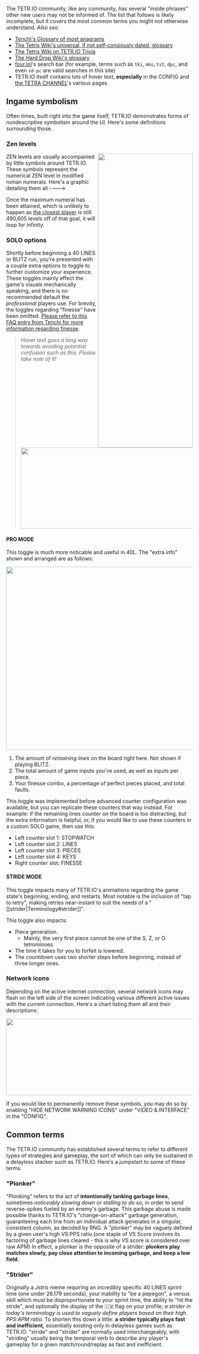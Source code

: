 The TETR.IO community, like any community, has several "inside phrases" other new users may not be informed of. The list that follows is likely incomplete, but it covers the most common terms you might not otherwise understand.
*Also see:*
* [Tenchi's Glossary of most anagrams](https://tetrio.team2xh.net/?t=faq#glossary)
* [The Tetris Wiki's universal, if not self-consiously dated, glossary](https://tetris.wiki/Glossary)
* [The Tetris Wiki on TETR.IO Trivia](https://tetris.wiki/TETR.IO#Trivia)
* [The Hard Drop Wiki's glossary](https://harddrop.com/wiki/Glossary)
* [four.lol](https://four.lol/)'s search bar (for example, terms such as `tki`, `mko`, `tst`, `dpc`, and even `sd-pc` are valid searches in this site)
* TETR.IO itself contains lots of hover text, **especially** in the CONFIG and [the TETRA CHANNEL](https://ch.tetr.io/)'s various pages

## Ingame symbolism
Often times, built right into the game itself, TETR.IO demonstrates forms of nondescriptive symbolism around the UI. Here's some definitions surrounding those.

### Zen levels
<img align="right" width="256" height="794" src="https://cdn.discordapp.com/attachments/673303546564968566/930368624286375956/unknown.png">
ZEN levels are usually accompanied by little symbols around TETR.IO. These symbols represent the numerical ZEN level in modified roman numerals. Here's a graphic detailing them all ---->

Once the maximum numeral has been attained, which is unlikely to happen as [the closest player](https://ch.tetr.io/u/blb) is still 490,605 levels off of that goal, it will loop for infinity.

### SOLO options
Shortly before beginning a 40 LINES or BLITZ run, you're presented with a couple extra options to toggle to further customize your experience. These toggles mainly effect the game's visuals mechanically speaking, and there is no recommended default the *professional* players use. For brevity, the toggles regarding "finesse" have been omitted. [Please refer to this FAQ entry from Tenchi for more information regarding finesse](https://tetrio.team2xh.net/?t=faq#finesse).

> *Hover text goes a long way towards avoiding potential confusion such as this. Please take note of it!*
> <img width="537" height="219" src="https://user-images.githubusercontent.com/64891705/154115276-f5ac31e9-a3f5-453d-b1d7-69661f00b103.gif">

#### PRO MODE
This toggle is much more noticable and useful in 40L. The "extra info" shown and arranged are as follows:

<img width="579" height="494" src="https://user-images.githubusercontent.com/64891705/154122591-76b13039-9cc4-4d8e-b9ce-84ae4d34ada1.png">

1. The amount of *remaining lines* on the board right here. Not shown if playing BLITZ.
2. The total amount of game inputs you've used, as well as inputs per piece.
3. Your finesse combo, a percentage of perfect pieces placed, and total faults.

This toggle was implemented before advanced counter configuration was available, but you can replicate these counters that way instead. For example: if the remaining lines counter on the board is too distracting, but the extra information is helpful, or, if you would like to use these counters in a custom SOLO game, then use this:

* Left counter slot 1: STOPWATCH
* Left counter slot 2: LINES
* Left counter slot 3: PIECES
* Left counter slot 4: KEYS
* Right counter slot: FINESSE

#### STRIDE MODE
This toggle impacts many of TETR.IO's animations regarding the game state's beginning, ending, and restarts. Most notable is the inclusion of "tap to retry", making retries near-instant to suit the needs of a "[[strider|Terminology#strider]]".

This toggle also impacts:
* Piece generation.
    * Mainly, the very first piece cannot be one of the S, Z, or O tetrominoes.
* The time it takes for you to forfeit is lowered.
* The countdown uses two shorter steps before beginning, instead of three longer ones.

### Network icons
Depending on the active internet connection, several network icons may flash on the left side of the screen indicating various different active issues with the current connection. Here's a chart listing them all and their descriptions:

<img width="610" height="207" src="https://cdn.discordapp.com/attachments/674421736162197515/903649798719176795/2021-10-09_02-48-21.png">

If you would like to permanently remove these symbols, you may do so by enabling "HIDE NETWORK WARNING ICONS" under "VIDEO & INTERFACE" in the "CONFIG".

## Common terms
The TETR.IO community has established several terms to refer to different types of strategies and gameplay, the sort of which can only be sustained in a delayless stacker such as TETR.IO. Here's a jumpstart to some of these terms. 

### "Plonker"
"Plonking" refers to the act of **intentionally tanking garbage lines**, sometimes *noticeably slowing down or stalling to do so*, in order to send reverse-spikes fueled by an enemy's garbage. This garbage abuse is made possible thanks to TETR.IO's "change-on-attack" garbage generation, guaranteeing each line from an individual attack generates in a singular, consistent column, as decided by RNG. A "plonker" may be vaguely defined by a given user's high VS:PPS ratio.(one staple of VS Score involves its factoring of garbage lines cleared - this is why VS score is considered over raw APM) In effect, a plonker is the opposite of a strider: **plonkers play matches slowly, pay close attention to incoming garbage, and keep a low field.**

### "Strider"
Originally a Jstris meme requiring an incredibly specific 40 LINES sprint time (one under 26.179 seconds), your inability to "be a pepegon", a versus skill which must be disproportionate to your sprint time, the ability to "hit the stride", and optionally the display of the 🇮🇲 flag on your profile;
*a strider in today's terminology is used to vaguely define players based on their high PPS:APM ratio.* To shorten this down a little: **a strider typically plays fast and inefficient,** essentially existing only in delayless games such as TETR.IO. "stride" and "strider" are normally used interchangeably, with "striding" usually being the temporal verb to describe any player's gameplay for a given match/round/replay as fast and inefficient.
